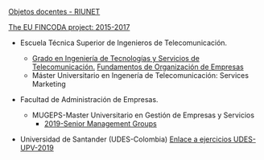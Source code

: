 
[Objetos docentes - RIUNET](https://riunet.upv.es/discover?rpp=10&etal=0&query=gonzalez+ladrón+de+guevara&group_by=none&page=1)

[The EU FINCODA project: 2015-2017](https://www.fincoda.eu)

- Escuela Técnica Superior de Ingenieros de Telecomunicación.    
    - [Grado en Ingeniería de Tecnologías y Servicios de Telecomunicación.](http://www.upv.es/titulaciones/GITTEL/indexc.html) [Fundamentos de Organización de Empresas](http://www.upv.es/titulaciones/GITTEL/menu_1013789c.html)    
    - Máster Universitario en Ingenería de Telecomunicación: Services Marketing

- Facultad de Administración de Empresas.    
    - MUGEPS-Master Universitario en Gestión de Empresas y Servicios
        - [2019-Senior Management Groups](SM_2019_groups.md)

- Universidad de Santander (UDES-Colombia)
[Enlace a ejercicios UDES-UPV-2019](https://www.evernote.com/l/ADRo1I-SdzVAnrEfpuylvhdFCiVG7bVy68Y)